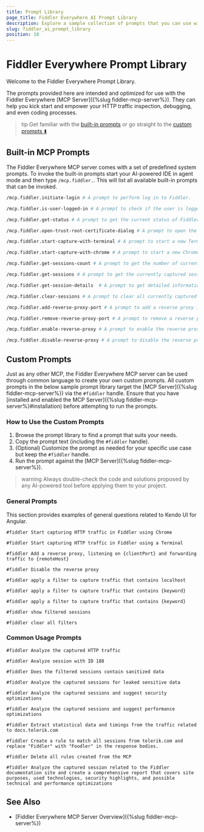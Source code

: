 ```yaml
---
title: Prompt Library
page_title: Fiddler Everywhere AI Prompt Library
description: Explore a sample collection of prompts that you can use with the Fiddler Everywhere MCP server
slug: fiddler_ai_prompt_library
position: 10
---
```


# Fiddler Everywhere Prompt Library

Welcome to the Fiddler Everywhere Prompt Library.

The prompts provided here are intended and optimized for use with the Fiddler Everywhere [MCP Server]({%slug fiddler-mcp-server%}). They can help you kick start and empower your HTTP traffic inspection, debugging, and even coding processes.

>tip Get familiar with the [built-in prompts](#built-in-mcp-prompts) or go straight to the [custom prompts ⬇️](#custom-prompts)

## Built-in MCP Prompts

The Fiddler Everywhere MCP server comes with a set of predefined system prompts. To invoke the built-in prompts start your AI-powered IDE in agent mode and then type `/mcp.fiddler.`. This will list all available built-in prompts that can be invoked.

```sh
/mcp.fiddler.initiate-login # A prompt to perform log in to Fiddler.
```

```sh
/mcp.fiddler.is-user-logged-in # A prompt to check if the user is logged in to Fiddler.
```

```sh
/mcp.fiddler.get-status # A prompt to get the current status of Fiddler.

```

```sh
/mcp.fiddler.open-trust-root-certificate-dialog # A prompt to open the Trust Root Certificate system dialog.
```

```sh
/mcp.fiddler.start-capture-with-terminal # A prompt to start a new Terminal instance with Fiddler proxy settings applied.
```

```sh
/mcp.fiddler.start-capture-with-chrome # A prompt to start a new Chrome instance with Fiddler proxy settings applied.
```


```sh
/mcp.fiddler.get-sessions-count # A prompt to get the number of currently captured sessions in Fiddler.
```

```sh
/mcp.fiddler.get-sessions # A prompt to get the currently captured sessions in Fiddler with filters applied.
```

```sh
/mcp.fiddler.get-session-details  # A prompt to get detailed information about a specific session in Fiddler. Asks user for the ID of the session to retrieve details for.
```

```sh
/mcp.fiddler.clear-sessions # A prompt to clear all currently captured sessions in Fiddler.
```

```sh
/mcp.fiddler.add-reverse-proxy-port # A prompt to add a reverse proxy in Fiddler. Asks user for the client port to listen on. A number between 1025 and 65535 (required) and for the remote host to forward traffic to (required)
```

```sh
/mcp.fiddler.remove-reverse-proxy-port # A prompt to remove a reverse proxy port in Fiddler. Asks user for clientPort (the reverse proxy is listening on)
```

```sh
/mcp.fiddler.enable-reverse-proxy # A prompt to enable the reverse proxy in Fiddler.
```

```sh
/mcp.fiddler.disable-reverse-proxy # A prompt to disable the reverse proxy in Fiddler.
```

## Custom Prompts

Just as any other MCP, the Fiddler Everywhere MCP server can be used through common language to create your own custom prompts. All custom prompts in the below sample prompt library target the [MCP Server]({%slug fiddler-mcp-server%}) via the `#fiddler` handle. Ensure that you have [installed and enabled the MCP Server]({%slug fiddler-mcp-server%}#installation) before attempting to run the prompts.

### How to Use the Custom Prompts

1. Browse the prompt library to find a prompt that suits your needs.
2. Copy the prompt text (including the `#fiddler` handle).
3. (Optional) Customize the prompt as needed for your specific use case but keep the `#fiddler` handle.
4. Run the prompt against the [MCP Server]({%slug fiddler-mcp-server%}).

>warning Always double-check the code and solutions proposed by any AI-powered tool before applying them to your project.

### General Prompts

This section provides examples of general questions related to Kendo UI for Angular.


```
#fiddler Start capturing HTTP traffic in Fiddler using Chrome
```


```
#fiddler Start capturing HTTP traffic in Fiddler using a Terminal
```


```
#fiddler Аdd a reverse proxy, listening on {clientPort} and forwarding traffic to {remoteHost}
```


```
#fiddler Disable the reverse proxy
```


```
#fiddler apply a filter to capture traffic that contains localhost
```


```
#fiddler apply a filter to capture traffic that contains {keyword}
```


```
#fiddler apply a filter to capture traffic that contains {keyword}
```


```
#fiddler show filtered sessions
```


```
#fiddler clear all filters
```



### Common Usage Prompts


```
#fiddler Analyze the captured HTTP traffic
```


```
#fiddler Analyze session with ID 188
```


```
#fiddler Does the filtered sessions contain sanitized data
```


```
#fiddler Analyze the captured sessions for leaked sensitive data
```


```
#fiddler Analyze the captured sessions and suggest security optimizations
```


```
#fiddler Analyze the captured sessions and suggest performance optimizations
```


```
#fiddler Extract statistical data and timings from the traffic related to docs.telerik.com
```


```
#fiddler Create a rule to match all sessions from telerik.com and replace "Fiddler" with "Foodler" in the response bodies.
```

```
#fiddler Delete all rules created from the MCP
```

```
#fiddler Analyze the captured session related to the Fiddler documentation site and create a comprehensive report that covers site purposes, used technologies, security highlights, and possible technical and performance optimizations
```

## See Also

* [Fiddler Everywhere MCP Server Overview]({%slug fiddler-mcp-server%})